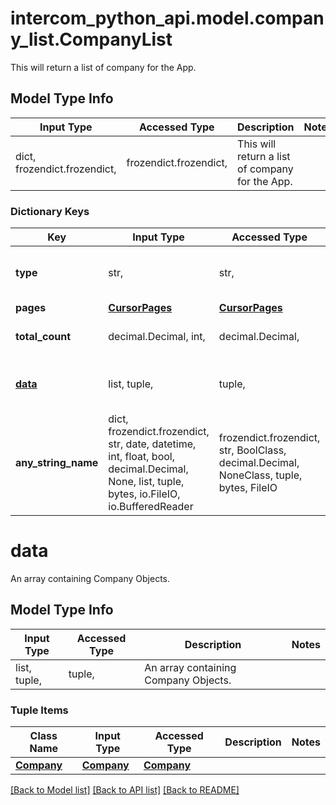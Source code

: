 # intercom_python_api.model.company_list.CompanyList

This will return a list of company for the App.

## Model Type Info
Input Type | Accessed Type | Description | Notes
------------ | ------------- | ------------- | -------------
dict, frozendict.frozendict,  | frozendict.frozendict,  | This will return a list of company for the App. | 

### Dictionary Keys
Key | Input Type | Accessed Type | Description | Notes
------------ | ------------- | ------------- | ------------- | -------------
**type** | str,  | str,  | The type of object - &#x60;list&#x60;. | [optional] must be one of ["list", ] 
**pages** | [**CursorPages**](CursorPages.md) | [**CursorPages**](CursorPages.md) |  | [optional] 
**total_count** | decimal.Decimal, int,  | decimal.Decimal,  | The total number of companies. | [optional] 
**[data](#data)** | list, tuple,  | tuple,  | An array containing Company Objects. | [optional] 
**any_string_name** | dict, frozendict.frozendict, str, date, datetime, int, float, bool, decimal.Decimal, None, list, tuple, bytes, io.FileIO, io.BufferedReader | frozendict.frozendict, str, BoolClass, decimal.Decimal, NoneClass, tuple, bytes, FileIO | any string name can be used but the value must be the correct type | [optional]

# data

An array containing Company Objects.

## Model Type Info
Input Type | Accessed Type | Description | Notes
------------ | ------------- | ------------- | -------------
list, tuple,  | tuple,  | An array containing Company Objects. | 

### Tuple Items
Class Name | Input Type | Accessed Type | Description | Notes
------------- | ------------- | ------------- | ------------- | -------------
[**Company**](Company.md) | [**Company**](Company.md) | [**Company**](Company.md) |  | 

[[Back to Model list]](../../README.md#documentation-for-models) [[Back to API list]](../../README.md#documentation-for-api-endpoints) [[Back to README]](../../README.md)

